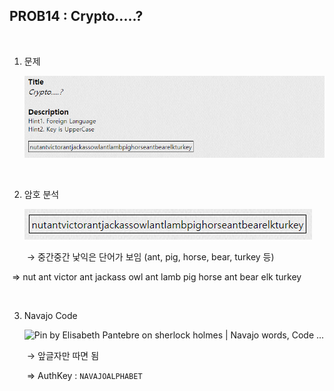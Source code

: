 ## PROB14 : Crypto.....?

<br>

1. 문제

   ![](./images/1588000134109.png)

<br>

2. 암호 분석

   ![1588000209788](./images/1588000209788.png)

   ​			→ 중간중간 낯익은 단어가 보임 (ant, pig, horse, bear, turkey 등)

​					⇒ nut ant victor ant jackass owl ant lamb pig horse ant bear elk turkey

<br>

3. Navajo Code

   ![Pin by Elisabeth Pantebre on sherlock holmes | Navajo words, Code ...](https://i.pinimg.com/originals/28/e3/14/28e314691eaf8b3e3e928268c5fcd096.png)

   ​		→ 앞글자만 따면 됨

   ​		⇒ AuthKey : `NAVAJOALPHABET`
